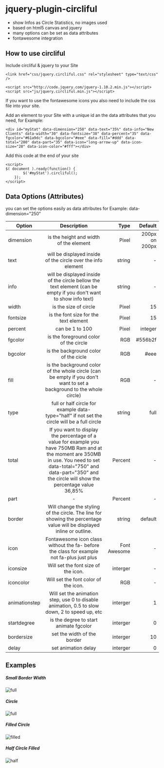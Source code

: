 jquery-plugin-circliful
=======================

- show Infos as Circle Statistics, no images used
- based on html5 canvas and jquery
- many options can be set as data attributes
- fontawesome integration


How to use circliful
--------------------

Include circliful & jquery to your Site

	<link href="css/jquery.circliful.css" rel="stylesheet" type="text/css" />
	
	<script src="http://code.jquery.com/jquery-1.10.2.min.js"></script>
	<script src="js/jquery.circliful.min.js"></script>

If you want to use the fontawesome icons you also need to include the css file into your site.


Add an element to your Site with a unique id an the data attributes that you need, for Example:

	<div id="myStat" data-dimension="250" data-text="35%" data-info="New Clients" data-width="30" data-fontsize="38" data-percent="35" data-fgcolor="#61a9dc" data-bgcolor="#eee" data-fill="#ddd" data-total="200" data-part="35" data-icon="long-arrow-up" data-icon-size="28" data-icon-color="#fff"></div>

Add this code at the end of your site

	<script>
	$( document ).ready(function() {
			$('#myStat').circliful();
	    });
	</script>


Data Options (Attributes)
-------------------------

you can set the options easily as data attributes for Example: data-dimension="250"

| Option        | Description           | Type           | Default  |
| ------------- |:-------------:| -----:|-----:|
| dimension     | is the height and width of the element | Pixel | 200px on 200px |
| text      | will be displayed inside of the circle over the info element      |   string | - |
| info | will be displayed inside of the circle bellow the text element (can be empty if you don't want to show info text)      |    string | - |
| width     | is the size of circle | Pixel | 15 |
| fontsize     | is the font size for the text element | Pixel | 15 |
| percent     | can be 1 to 100 | Pixel | integer | - |
| fgcolor     | is the foreground color of the circle | RGB | #556b2f |
| bgcolor     | is the background color of the cicle | RGB | #eee |
| fill     | is the background color of the whole circle (can be empty if you don't want to set a background to the whole circle) | RGB | - |
| type     | full or half circle for example data-type="half" if not set the circle will be a full circle | string | full |
| total     | If you want to display the percentage of a value for example you have 750MB Ram and at the moment are 350MB in use. You need to set data-total="750" and data-part="350" and the circle will show the percentage value 36,85% | Percent | - |
| part     | - | Percent | - |
| border     | Will change the styling of the circle. The line for showing the percentage value will be displayed inline or outline. | string | default |
| icon     | Fontawesome icon class without the fa- before the class for example not fa-plus just plus | Font Awesome | - |
| iconsize     | Will set the font size of the icon. | interger | - |
| iconcolor     | Will set the font color of the icon. | RGB | - |
| animationstep     | Will set the animation step, use 0 to disable animation, 0.5 to slow down, 2 to speed up, etc | interger | 1 |
| startdegree     | is the degree to start animate fgcolor | interger | 0 |
| bordersize     | set the width of the border | interger | 10 |
| delay     | set animation delay | interger | 0 |



Examples
--------

##### Small Border Width
![full](https://raw.github.com/pguso/jquery-plugin-circliful/master/preview/small-border-width.png)

##### Circle
![full](https://raw.github.com/pguso/jquery-plugin-circliful/master/preview/full-cicle.PNG)

##### Filled Circle
![filled](https://raw.github.com/pguso/jquery-plugin-circliful/master/preview/full-cicle-filled.PNG)

##### Half Circle Filled
![half](https://raw.github.com/pguso/jquery-plugin-circliful/master/preview/half-cicle.PNG)

